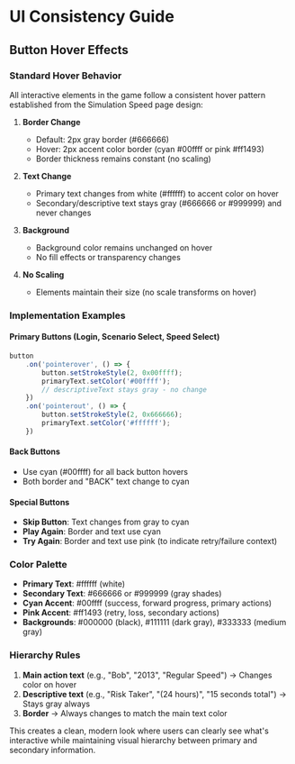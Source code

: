 # UI Consistency Guide

## Button Hover Effects

### Standard Hover Behavior
All interactive elements in the game follow a consistent hover pattern established from the Simulation Speed page design:

1. **Border Change**
   - Default: 2px gray border (#666666)
   - Hover: 2px accent color border (cyan #00ffff or pink #ff1493)
   - Border thickness remains constant (no scaling)

2. **Text Change**
   - Primary text changes from white (#ffffff) to accent color on hover
   - Secondary/descriptive text stays gray (#666666 or #999999) and never changes

3. **Background**
   - Background color remains unchanged on hover
   - No fill effects or transparency changes

4. **No Scaling**
   - Elements maintain their size (no scale transforms on hover)

### Implementation Examples

#### Primary Buttons (Login, Scenario Select, Speed Select)
```javascript
button
    .on('pointerover', () => {
        button.setStrokeStyle(2, 0x00ffff);
        primaryText.setColor('#00ffff');
        // descriptiveText stays gray - no change
    })
    .on('pointerout', () => {
        button.setStrokeStyle(2, 0x666666);
        primaryText.setColor('#ffffff');
    })
```

#### Back Buttons
- Use cyan (#00ffff) for all back button hovers
- Both border and "BACK" text change to cyan

#### Special Buttons
- **Skip Button**: Text changes from gray to cyan
- **Play Again**: Border and text use cyan
- **Try Again**: Border and text use pink (to indicate retry/failure context)

### Color Palette
- **Primary Text**: #ffffff (white)
- **Secondary Text**: #666666 or #999999 (gray shades)
- **Cyan Accent**: #00ffff (success, forward progress, primary actions)
- **Pink Accent**: #ff1493 (retry, loss, secondary actions)
- **Backgrounds**: #000000 (black), #111111 (dark gray), #333333 (medium gray)

### Hierarchy Rules
1. **Main action text** (e.g., "Bob", "2013", "Regular Speed") → Changes color on hover
2. **Descriptive text** (e.g., "Risk Taker", "(24 hours)", "15 seconds total") → Stays gray always
3. **Border** → Always changes to match the main text color

This creates a clean, modern look where users can clearly see what's interactive while maintaining visual hierarchy between primary and secondary information. 